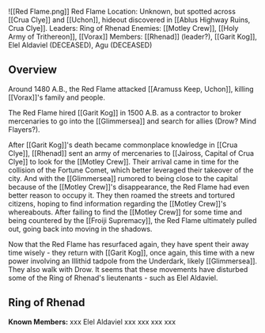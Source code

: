 ![[Red Flame.png]]
Red Flame
Location: Unknown, but spotted across [[Crua Clye]] and [[Uchon]], hideout discovered in [[Ablus Highway Ruins, Crua Clye]].
Leaders: Ring of Rhenad
Enemies: [[Motley Crew]], [[Holy Army of Trithereon]], [[Vorax]]
Members: [[Rhenad]] (leader?), [[Garit Kog]], Elel Aldaviel (DECEASED), Agu (DECEASED)

## Overview
Around 1480 A.B., the Red Flame attacked [[Aramuss Keep, Uchon]], killing [[Vorax]]'s family and people.

The Red Flame hired [[Garit Kog]] in 1500 A.B. as a contractor to broker mercenaries to go into the [[Glimmersea]] and search for allies (Drow? Mind Flayers?).

After [[Garit Kog]]'s death became commonplace knowledge in [[Crua Clye]], [[Rhenad]] sent an army of mercenaries to [[Jaiross, Capital of Crua Clye]] to look for the [[Motley Crew]]. Their arrival came in time for the collision of the Fortune Comet, which better leveraged their takeover of the city. And with the [[Glimmersea]] rumored to being close to the capital because of the [[Motley Crew]]'s disappearance, the Red Flame had even better reason to occupy it. They then roamed the streets and tortured citizens, hoping to find information regarding the [[Motley Crew]]'s whereabouts. After failing to find the [[Motley Crew]] for some time and being countered by the [[Froiji Supremacy]], the Red Flame ultimately pulled out, going back into moving in the shadows.

Now that the Red Flame has resurfaced again, they have spent their away time wisely - they return with [[Garit Kog]], once again, this time with a new power involving an Illithid tadpole from the Underdark, likely [[Glimmersea]]. They also walk with Drow. It seems that these movements have disturbed some of the Ring of Rhenad's lieutenants - such as Elel Aldaviel.

## Ring of Rhenad
**Known Members:**
xxx
Elel Aldaviel
xxx
xxx
xxx
xxx
